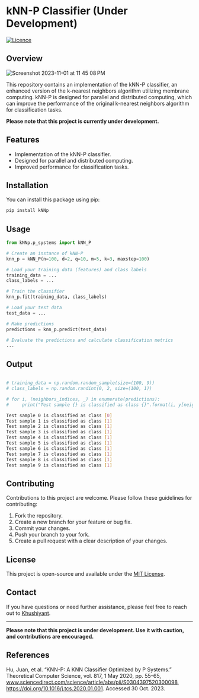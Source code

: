 


# kNN-P Classifier (Under Development)

[![Licence](https://img.shields.io/github/license/Ileriayo/markdown-badges?style=for-the-badge)](./LICENSE)


## Overview

![Screenshot 2023-11-01 at 11 45 08 PM](https://github.com/Khushiyant/knnp/assets/69671407/fdf509df-7a65-41c6-885a-5032d04f7bbb)

This repository contains an implementation of the kNN-P classifier, an enhanced version of the k-nearest neighbors algorithm utilizing membrane computing. kNN-P is designed for parallel and distributed computing, which can improve the performance of the original k-nearest neighbors algorithm for classification tasks.

**Please note that this project is currently under development.**

## Features

- Implementation of the kNN-P classifier.
- Designed for parallel and distributed computing.
- Improved performance for classification tasks.

## Installation

You can install this package using pip:

```bash
pip install kNNp
```

## Usage

```python
from kNNp.p_systems import kNN_P

# Create an instance of kNN-P
knn_p = kNN_P(n=100, d=2, q=10, m=5, k=3, maxstep=100)

# Load your training data (features) and class labels
training_data = ...
class_labels = ...

# Train the classifier
knn_p.fit(training_data, class_labels)

# Load your test data
test_data = ...

# Make predictions
predictions = knn_p.predict(test_data)

# Evaluate the predictions and calculate classification metrics
...
```

## Output
```bash

# training_data = np.random.random_sample(size=(100, 9))
# class_labels = np.random.randint(0, 2, size=(100, 1))

# for i, (neighbors_indices, _) in enumerate(predictions):
#     print("Test sample {} is classified as class {}".format(i, y[neighbors_indices[0]]) )

Test sample 0 is classified as class [0]
Test sample 1 is classified as class [1]
Test sample 2 is classified as class [1]
Test sample 3 is classified as class [1]
Test sample 4 is classified as class [1]
Test sample 5 is classified as class [1]
Test sample 6 is classified as class [1]
Test sample 7 is classified as class [1]
Test sample 8 is classified as class [1]
Test sample 9 is classified as class [1]
```

## Contributing

Contributions to this project are welcome. Please follow these guidelines for contributing:

1. Fork the repository.
2. Create a new branch for your feature or bug fix.
3. Commit your changes.
4. Push your branch to your fork.
5. Create a pull request with a clear description of your changes.

## License

This project is open-source and available under the [MIT License](https://opensource.org/licenses/MIT).

## Contact

If you have questions or need further assistance, please feel free to reach out to [Khushiyant](mailto:khushiyant2002@gmail.com).

---

**Please note that this project is under development. Use it with caution, and contributions are encouraged.**

## References

Hu, Juan, et al. “KNN-P: A KNN Classifier Optimized by P Systems.” Theoretical Computer Science, vol. 817, 1 May 2020, pp. 55–65, www.sciencedirect.com/science/article/abs/pii/S0304397520300098, https://doi.org/10.1016/j.tcs.2020.01.001. Accessed 30 Oct. 2023.
